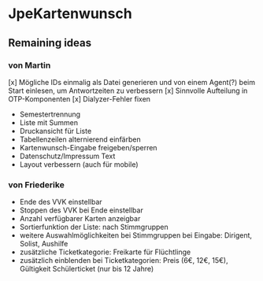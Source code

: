 # JpeKartenwunsch

## Remaining ideas
### von Martin
[x] Mögliche IDs einmalig als Datei generieren und von einem Agent(?) beim Start einlesen, um Antwortzeiten zu verbessern
[x] Sinnvolle Aufteilung in OTP-Komponenten
[x] Dialyzer-Fehler fixen
- Semestertrennung
- Liste mit Summen
- Druckansicht für Liste
- Tabellenzeilen alternierend einfärben
- Kartenwunsch-Eingabe freigeben/sperren
- Datenschutz/Impressum Text
- Layout verbessern (auch für mobile)
### von Friederike
- Ende des VVK einstellbar
- Stoppen des VVK bei Ende einstellbar
- Anzahl verfügbarer Karten anzeigbar
- Sortierfunktion der Liste: nach Stimmgruppen
- weitere Auswahlmöglichkeiten bei Stimmgruppen bei Eingabe: Dirigent, Solist, Aushilfe
- zusätzliche Ticketkategorie: Freikarte für Flüchtlinge
- zusätzlich einblenden bei Ticketkategorien: Preis (6€, 12€, 15€), Gültigkeit Schülerticket (nur bis 12 Jahre)